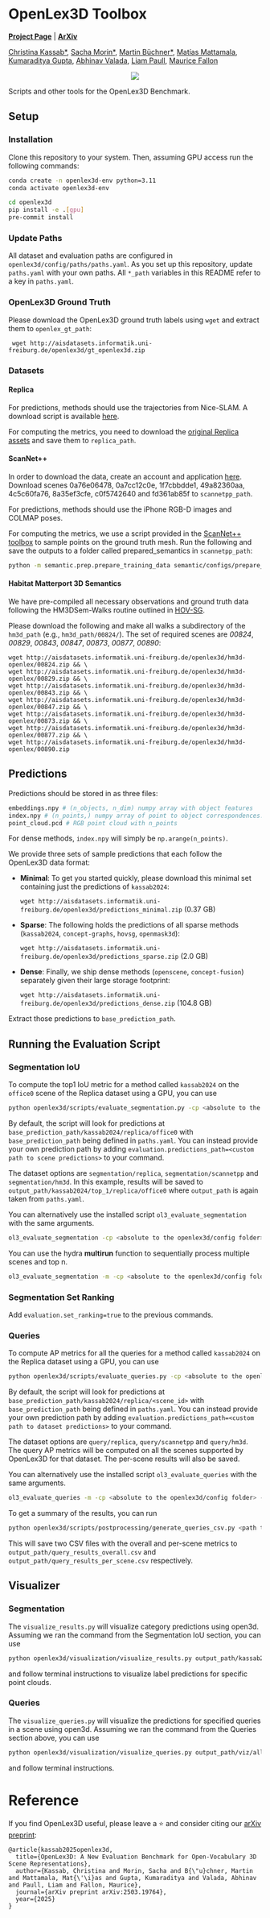 # OpenLex3D Toolbox
[**Project Page**](https://openlex3d.github.io/) |
[**ArXiv**](https://arxiv.org/abs/2503.19764)

[Christina Kassab*](https://ckassab.github.io/), [Sacha Morin*](https://sachamorin.github.io/), [Martin Büchner*](https://rl.uni-freiburg.de/people/buechner), [Matías Mattamala](https://mmattamala.github.io/), [Kumaraditya Gupta](https://www.kumaradityag.com/), [Abhinav Valada](https://rl.uni-freiburg.de/people/valada), [Liam Paull](https://liampaull.ca/), [Maurice Fallon](https://ori.ox.ac.uk/people/maurice-fallon/)


<p align="center">
	<img src="assets/hero_fig.png" />
</p>
Scripts and other tools for the OpenLex3D Benchmark.

## Setup

<!-- ### For GPU
```sh
pip install openlex3d[gpu]
```

### For CPU
```sh
pip install openlex3d[cpu]
``` -->

### Installation
Clone this repository to your system. Then, assuming GPU access run the following commands:
```sh
conda create -n openlex3d-env python=3.11
conda activate openlex3d-env

cd openlex3d
pip install -e .[gpu]
pre-commit install
```

### Update Paths
All dataset and evaluation paths are configured in `openlex3d/config/paths/paths.yaml`. As you set up this repository, update `paths.yaml` with your own paths. All `*_path` variables in this README refer to a key in `paths.yaml`.

### OpenLex3D Ground Truth
Please download the OpenLex3D ground truth labels using `wget` and extract them to `openlex_gt_path`:

``` wget http://aisdatasets.informatik.uni-freiburg.de/openlex3d/gt_openlex3d.zip```

### Datasets
#### Replica
For predictions, methods should use the trajectories from Nice-SLAM. A download script is available [here](https://github.com/cvg/nice-slam/blob/master/scripts/download_replica.sh). 

For computing the metrics, you need to download the [original Replica assets](https://github.com/facebookresearch/Replica-Dataset) and save them to `replica_path`.
#### ScanNet++
In order to download the data, create an account and application [here](https://kaldir.vc.in.tum.de/scannetpp/). Download scenes 0a76e06478,  0a7cc12c0e,  1f7cbbdde1,  49a82360aa,  4c5c60fa76,  8a35ef3cfe,  c0f5742640 and  fd361ab85f to `scannetpp_path`.

For predictions, methods should use the iPhone RGB-D images and COLMAP poses. 

For computing the metrics, we use a script provided in the [ScanNet++ toolbox](https://github.com/scannetpp/scannetpp) to sample points on the ground truth mesh. Run the following and save the outputs to a folder called prepared_semantics in `scannetpp_path`:
```sh
python -m semantic.prep.prepare_training_data semantic/configs/prepare_training_data.yml
```

#### Habitat Matterport 3D Semantics

We have pre-compiled all necessary observations and ground truth data following the HM3DSem-Walks routine outlined in [HOV-SG](https://github.com/hovsg/HOV-SG). 

Please download the following and make all walks a subdirectory of the `hm3d_path` (e.g., `hm3d_path/00824/`). The set of required scenes are *00824*, *00829*, *00843*, *00847*, *00873*, *00877*, *00890*:

```
wget http://aisdatasets.informatik.uni-freiburg.de/openlex3d/hm3d-openlex/00824.zip && \
wget http://aisdatasets.informatik.uni-freiburg.de/openlex3d/hm3d-openlex/00829.zip && \
wget http://aisdatasets.informatik.uni-freiburg.de/openlex3d/hm3d-openlex/00843.zip && \
wget http://aisdatasets.informatik.uni-freiburg.de/openlex3d/hm3d-openlex/00847.zip && \
wget http://aisdatasets.informatik.uni-freiburg.de/openlex3d/hm3d-openlex/00873.zip && \
wget http://aisdatasets.informatik.uni-freiburg.de/openlex3d/hm3d-openlex/00877.zip && \
wget http://aisdatasets.informatik.uni-freiburg.de/openlex3d/hm3d-openlex/00890.zip
```


## Predictions
Predictions should be stored in as three files:

```bash
embeddings.npy # (n_objects, n_dim) numpy array with object features
index.npy # (n_points,) numpy array of point to object correspondences. embeddings[index[i]] should give the features of the ith point in point_cloud.pcd
point_cloud.pcd # RGB point cloud with n_points
```

For dense methods, `index.npy` will simply be `np.arange(n_points)`.

We provide three sets of sample predictions that each follow the OpenLex3D data format:
- **Minimal**: To get you started quickly, please download this minimal set containing just the predictions of `kassab2024`: 
  
  ```wget http://aisdatasets.informatik.uni-freiburg.de/openlex3d/predictions_minimal.zip``` (0.37 GB)
- **Sparse**: The following holds the predictions of all sparse methods (`kassab2024`, `concept-graphs`, `hovsg`, `openmask3d`): 
  
  ```wget http://aisdatasets.informatik.uni-freiburg.de/openlex3d/predictions_sparse.zip```  (2.0 GB)
- **Dense**: Finally, we ship dense methods (`openscene`, `concept-fusion`) separately given their large storage footprint: 
  
  ```wget http://aisdatasets.informatik.uni-freiburg.de/openlex3d/predictions_dense.zip```  (104.8 GB)

Extract those predictions to `base_prediction_path`.

## Running the Evaluation Script

### Segmentation IoU
To compute the top1 IoU metric for a method called `kassab2024` on the `office0` scene of the Replica dataset using a GPU, you can use
```sh
python openlex3d/scripts/evaluate_segmentation.py -cp <absolute to the openlex3d/config folder> -cn eval_segmentation evaluation.algorithm=kassab2024 dataset=segmentation/replica dataset.scene=office0 evaluation.topn=1 model.device=cuda:0
```
By default, the script will look for predictions at `base_prediction_path/kassab2024/replica/office0` with `base_prediction_path` being defined in `paths.yaml`. You can instead provide your own prediction path by adding `evaluation.predictions_path=<custom path to scene predictions>` to your command.

The dataset options are `segmentation/replica`, `segmentation/scannetpp` and `segmentation/hm3d`. In this example, results will be saved to `output_path/kassab2024/top_1/replica/office0` where `output_path` is again taken from `paths.yaml`.

You can alternatively use the installed script `ol3_evaluate_segmentation` with the same arguments.

```sh
ol3_evaluate_segmentation -cp <absolute to the openlex3d/config folder> -cn eval_segmentation evaluation.algorithm=kassab2024 dataset=segmentation/replica dataset.scene=office0 evaluation.topn=1 model.device=cuda:0
```

You can use the hydra **multirun** function to sequentially process multiple scenes and top n.
```sh
ol3_evaluate_segmentation -m -cp <absolute to the openlex3d/config folder> -cn eval_segmentation evaluation.algorithm=kassab2024 dataset=segmentation/replica dataset.scene=office0,office1 evaluation.topn=1,5 model.device=cuda:0
```

### Segmentation Set Ranking
Add `evaluation.set_ranking=true` to the previous commands.

### Queries
To compute AP metrics for all the queries for a method called `kassab2024` on the Replica dataset using a GPU, you can use
```sh
python openlex3d/scripts/evaluate_queries.py -cp <absolute to the openlex3d/config folder> -cn eval_query evaluation.algorithm=kassab2024 evaluation.query_level=all dataset=query/replica evaluation.top_k=10 model.device=cuda:0
```
By default, the script will look for predictions at `base_prediction_path/kassab2024/replica/<scene_id>` with `base_prediction_path` being defined in `paths.yaml`. You can instead provide your own prediction path by adding `evaluation.predictions_path=<custom path to dataset predictions>` to your command.

The dataset options are `query/replica`, `query/scannetpp` and `query/hm3d`. The query AP metrics will be computed on all the scenes supported by OpenLex3D for that dataset. The per-scene results will also be saved.

You can alternatively use the installed script `ol3_evaluate_queries` with the same arguments.
```sh
ol3_evaluate_queries -m -cp <absolute to the openlex3d/config folder> -cn eval_queries evaluation.algorithm=kassab2024 evaluation.query_level=all dataset=query/replica evaluation.top_k=10 model.device=cuda:0
```

To get a summary of the results, you can run
```sh
python openlex3d/scripts/postprocessing/generate_queries_csv.py <path to output_path used to run queries evaluation>
```
This will save two CSV files with the overall and per-scene metrics to `output_path/query_results_overall.csv` and `output_path/query_results_per_scene.csv` respectively.

## Visualizer
### Segmentation
The `visualize_results.py` will visualize category predictions using open3d. Assuming we ran the command from the Segmentation IoU section, you can use
```sh
python openlex3d/visualization/visualize_results.py output_path/kassab2024/top_1/replica/office0
```
and follow terminal instructions to visualize label predictions for specific point clouds.

### Queries
The `visualize_queries.py` will visualize the predictions for specified queries in a scene using open3d. Assuming we ran the command from the Queries section above, you can use
```sh
python openlex3d/visualization/visualize_queries.py output_path/viz/all/replica/office0/kassab2024
```
and follow terminal instructions.

# Reference
If you find OpenLex3D useful, please leave a ⭐ and consider citing our [arXiv preprint](https://arxiv.org/abs/2503.19764):
```
@article{kassab2025openlex3d,
  title={OpenLex3D: A New Evaluation Benchmark for Open-Vocabulary 3D Scene Representations},
  author={Kassab, Christina and Morin, Sacha and B{\"u}chner, Martin and Mattamala, Mat{\'\i}as and Gupta, Kumaraditya and Valada, Abhinav and Paull, Liam and Fallon, Maurice},
  journal={arXiv preprint arXiv:2503.19764},
  year={2025}
}
```
